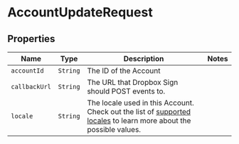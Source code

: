 

# AccountUpdateRequest



## Properties

Name | Type | Description | Notes
------------ | ------------- | ------------- | -------------
| `accountId` | ```String``` |  The ID of the Account  |  |
| `callbackUrl` | ```String``` |  The URL that Dropbox Sign should POST events to.  |  |
| `locale` | ```String``` |  The locale used in this Account. Check out the list of [supported locales](/api/reference/constants/#supported-locales) to learn more about the possible values.  |  |



